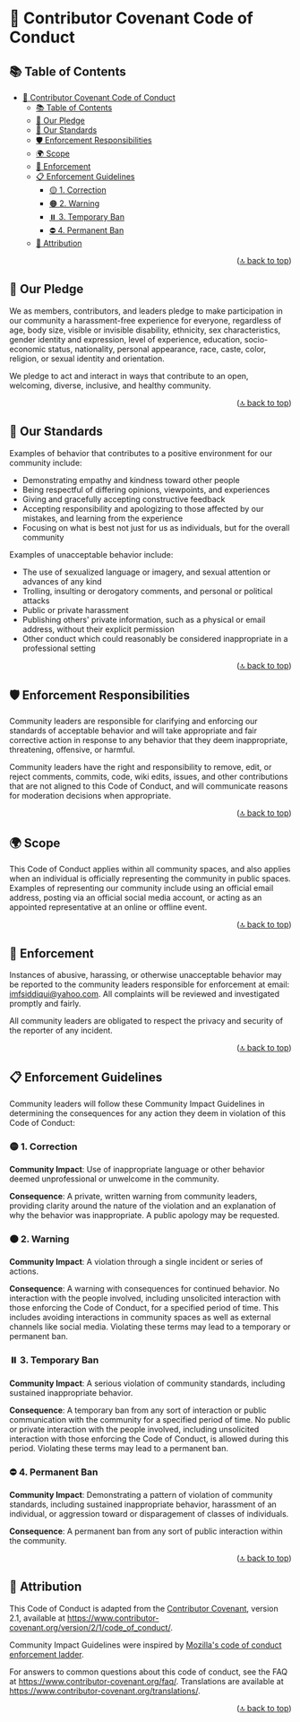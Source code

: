 <!-- markdownlint-disable MD033 MD041 -->

<a id="top"></a>

# 📝 Contributor Covenant Code of Conduct

## 📚 Table of Contents

- [📝 Contributor Covenant Code of Conduct](#-contributor-covenant-code-of-conduct)
  - [📚 Table of Contents](#-table-of-contents)
  - [🤝 Our Pledge](#-our-pledge)
  - [🌟 Our Standards](#-our-standards)
  - [🛡️ Enforcement Responsibilities](#️-enforcement-responsibilities)
  - [🌍 Scope](#-scope)
  - [🚨 Enforcement](#-enforcement)
  - [📋 Enforcement Guidelines](#-enforcement-guidelines)
    - [🟡 1. Correction](#-1-correction)
    - [🟠 2. Warning](#-2-warning)
    - [⏸️ 3. Temporary Ban](#️-3-temporary-ban)
    - [⛔ 4. Permanent Ban](#-4-permanent-ban)
  - [📖 Attribution](#-attribution)

<p align="right">(<a href="#top">🔝 back to top</a>)</p>

## 🤝 Our Pledge

We as members, contributors, and leaders pledge to make participation in our community a harassment-free experience for everyone, regardless of age, body size, visible or invisible disability, ethnicity, sex characteristics, gender identity and expression, level of experience, education, socio-economic status, nationality, personal appearance, race, caste, color, religion, or sexual identity and orientation.

We pledge to act and interact in ways that contribute to an open, welcoming, diverse, inclusive, and healthy community.

<p align="right">(<a href="#top">🔝 back to top</a>)</p>

## 🌟 Our Standards

Examples of behavior that contributes to a positive environment for our community include:

- Demonstrating empathy and kindness toward other people
- Being respectful of differing opinions, viewpoints, and experiences
- Giving and gracefully accepting constructive feedback
- Accepting responsibility and apologizing to those affected by our mistakes, and learning from the experience
- Focusing on what is best not just for us as individuals, but for the overall community

Examples of unacceptable behavior include:

- The use of sexualized language or imagery, and sexual attention or advances of any kind
- Trolling, insulting or derogatory comments, and personal or political attacks
- Public or private harassment
- Publishing others' private information, such as a physical or email address, without their explicit permission
- Other conduct which could reasonably be considered inappropriate in a professional setting

<p align="right">(<a href="#top">🔝 back to top</a>)</p>

## 🛡️ Enforcement Responsibilities

Community leaders are responsible for clarifying and enforcing our standards of acceptable behavior and will take appropriate and fair corrective action in response to any behavior that they deem inappropriate, threatening, offensive, or harmful.

Community leaders have the right and responsibility to remove, edit, or reject comments, commits, code, wiki edits, issues, and other contributions that are not aligned to this Code of Conduct, and will communicate reasons for moderation decisions when appropriate.

<p align="right">(<a href="#top">🔝 back to top</a>)</p>

## 🌍 Scope

This Code of Conduct applies within all community spaces, and also applies when an individual is officially representing the community in public spaces. Examples of representing our community include using an official email address, posting via an official social media account, or acting as an appointed representative at an online or offline event.

<p align="right">(<a href="#top">🔝 back to top</a>)</p>

## 🚨 Enforcement

Instances of abusive, harassing, or otherwise unacceptable behavior may be reported to the community leaders responsible for enforcement at email: [imfsiddiqui@yahoo.com](mailto:imfsiddiqui@yahoo.com). All complaints will be reviewed and investigated promptly and fairly.

All community leaders are obligated to respect the privacy and security of the reporter of any incident.

<p align="right">(<a href="#top">🔝 back to top</a>)</p>

## 📋 Enforcement Guidelines

Community leaders will follow these Community Impact Guidelines in determining the consequences for any action they deem in violation of this Code of Conduct:

### 🟡 1. Correction

**Community Impact**: Use of inappropriate language or other behavior deemed unprofessional or unwelcome in the community.

**Consequence**: A private, written warning from community leaders, providing clarity around the nature of the violation and an explanation of why the behavior was inappropriate. A public apology may be requested.

### 🟠 2. Warning

**Community Impact**: A violation through a single incident or series of actions.

**Consequence**: A warning with consequences for continued behavior. No interaction with the people involved, including unsolicited interaction with those enforcing the Code of Conduct, for a specified period of time. This includes avoiding interactions in community spaces as well as external channels like social media. Violating these terms may lead to a temporary or permanent ban.

### ⏸️ 3. Temporary Ban

**Community Impact**: A serious violation of community standards, including sustained inappropriate behavior.

**Consequence**: A temporary ban from any sort of interaction or public communication with the community for a specified period of time. No public or private interaction with the people involved, including unsolicited interaction with those enforcing the Code of Conduct, is allowed during this period. Violating these terms may lead to a permanent ban.

### ⛔ 4. Permanent Ban

**Community Impact**: Demonstrating a pattern of violation of community standards, including sustained inappropriate behavior,  harassment of an individual, or aggression toward or disparagement of classes of individuals.

**Consequence**: A permanent ban from any sort of public interaction within the community.

<p align="right">(<a href="#top">🔝 back to top</a>)</p>

## 📖 Attribution

This Code of Conduct is adapted from the [Contributor Covenant](https://www.contributor-covenant.org/),
version 2.1, available at <https://www.contributor-covenant.org/version/2/1/code_of_conduct/>.

Community Impact Guidelines were inspired by [Mozilla's code of conduct enforcement ladder](https://github.com/mozilla/inclusion).

For answers to common questions about this code of conduct, see the FAQ at <https://www.contributor-covenant.org/faq/>. Translations are available at <https://www.contributor-covenant.org/translations/>.

<p align="right">(<a href="#top">🔝 back to top</a>)</p>
